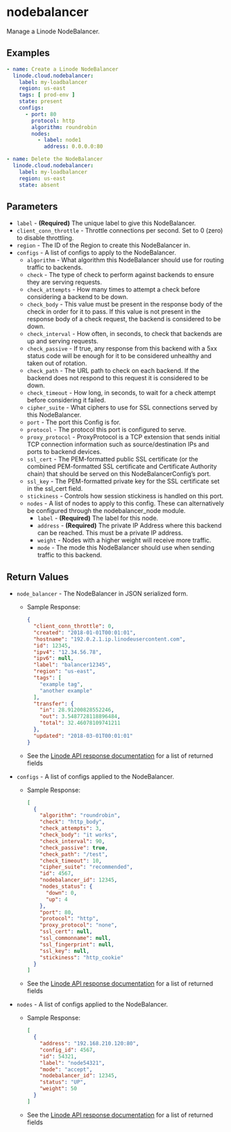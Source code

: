# nodebalancer

Manage a Linode NodeBalancer.


## Examples

```yaml
- name: Create a Linode NodeBalancer
  linode.cloud.nodebalancer:
    label: my-loadbalancer
    region: us-east
    tags: [ prod-env ]
    state: present
    configs:
      - port: 80
        protocol: http
        algorithm: roundrobin
        nodes:
          - label: node1
            address: 0.0.0.0:80
```

```yaml
- name: Delete the NodeBalancer
  linode.cloud.nodebalancer:
    label: my-loadbalancer
    region: us-east
    state: absent
```


## Parameters


- `label` - **(Required)** The unique label to give this NodeBalancer. 
- `client_conn_throttle` -  Throttle connections per second. Set to 0 (zero) to disable throttling. 
- `region` -  The ID of the Region to create this NodeBalancer in. 
- `configs` -  A list of configs to apply to the NodeBalancer. 
    - `algorithm` -  What algorithm this NodeBalancer should use for routing traffic to backends. 
    - `check` -  The type of check to perform against backends to ensure they are serving requests. 
    - `check_attempts` -  How many times to attempt a check before considering a backend to be down. 
    - `check_body` -  This value must be present in the response body of the check in order for it to pass. If this value is not present in the response body of a check request, the backend is considered to be down. 
    - `check_interval` -  How often, in seconds, to check that backends are up and serving requests. 
    - `check_passive` -  If true, any response from this backend with a 5xx status code will be enough for it to be considered unhealthy and taken out of rotation. 
    - `check_path` -  The URL path to check on each backend. If the backend does not respond to this request it is considered to be down. 
    - `check_timeout` -  How long, in seconds, to wait for a check attempt before considering it failed. 
    - `cipher_suite` -  What ciphers to use for SSL connections served by this NodeBalancer. 
    - `port` -  The port this Config is for. 
    - `protocol` -  The protocol this port is configured to serve. 
    - `proxy_protocol` -  ProxyProtocol is a TCP extension that sends initial TCP connection information such as source/destination IPs and ports to backend devices. 
    - `ssl_cert` -  The PEM-formatted public SSL certificate (or the combined PEM-formatted SSL certificate and Certificate Authority chain) that should be served on this NodeBalancerConfig’s port. 
    - `ssl_key` -  The PEM-formatted private key for the SSL certificate set in the ssl_cert field. 
    - `stickiness` -  Controls how session stickiness is handled on this port. 
    - `nodes` -  A list of nodes to apply to this config. These can alternatively be configured through the nodebalancer_node module. 
        - `label` - **(Required)** The label for this node. 
        - `address` - **(Required)** The private IP Address where this backend can be reached. This must be a private IP address. 
        - `weight` -  Nodes with a higher weight will receive more traffic. 
        - `mode` -  The mode this NodeBalancer should use when sending traffic to this backend. 


## Return Values

- `node_balancer` - The NodeBalancer in JSON serialized form.

    - Sample Response:
        ```json
        {
          "client_conn_throttle": 0,
          "created": "2018-01-01T00:01:01",
          "hostname": "192.0.2.1.ip.linodeusercontent.com",
          "id": 12345,
          "ipv4": "12.34.56.78",
          "ipv6": null,
          "label": "balancer12345",
          "region": "us-east",
          "tags": [
            "example tag",
            "another example"
          ],
          "transfer": {
            "in": 28.91200828552246,
            "out": 3.5487728118896484,
            "total": 32.46078109741211
          },
          "updated": "2018-03-01T00:01:01"
        }
        ```
    - See the [Linode API response documentation](https://www.linode.com/docs/api/nodebalancers/#nodebalancer-view__responses) for a list of returned fields


- `configs` - A list of configs applied to the NodeBalancer.

    - Sample Response:
        ```json
        [
          {
            "algorithm": "roundrobin",
            "check": "http_body",
            "check_attempts": 3,
            "check_body": "it works",
            "check_interval": 90,
            "check_passive": true,
            "check_path": "/test",
            "check_timeout": 10,
            "cipher_suite": "recommended",
            "id": 4567,
            "nodebalancer_id": 12345,
            "nodes_status": {
              "down": 0,
              "up": 4
            },
            "port": 80,
            "protocol": "http",
            "proxy_protocol": "none",
            "ssl_cert": null,
            "ssl_commonname": null,
            "ssl_fingerprint": null,
            "ssl_key": null,
            "stickiness": "http_cookie"
          }
        ]
        ```
    - See the [Linode API response documentation](https://www.linode.com/docs/api/nodebalancers/#config-view__responses) for a list of returned fields


- `nodes` - A list of configs applied to the NodeBalancer.

    - Sample Response:
        ```json
        [
          {
            "address": "192.168.210.120:80",
            "config_id": 4567,
            "id": 54321,
            "label": "node54321",
            "mode": "accept",
            "nodebalancer_id": 12345,
            "status": "UP",
            "weight": 50
          }
        ]
        ```
    - See the [Linode API response documentation](https://www.linode.com/docs/api/nodebalancers/#node-view) for a list of returned fields


